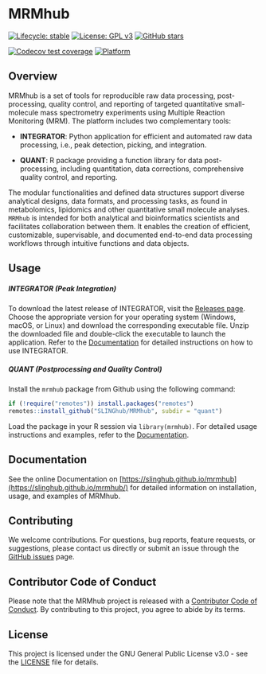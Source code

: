 # MRMhub

<!-- badges: start -->

[![Lifecycle: stable](https://img.shields.io/badge/lifecycle-stable-brightgreen.svg)](https://lifecycle.r-lib.org/articles/stages.html)
[![License: GPL v3](https://img.shields.io/badge/License-GPLv3-blue.svg)](https://www.gnu.org/licenses/gpl-3.0)
[![GitHub stars](https://img.shields.io/github/stars/SLINGhub/MRMhub)](https://github.com/SLINGhub/MRMhub/stargazers)
<!--
[![Build Executables](https://github.com/SLINGhub/MRMhub/actions/workflows/build-executables.yml/badge.svg)](https://github.com/SLINGhub/MRMhub/actions/workflows/build-executables.yml)
[![R-CMD-check](https://github.com/SLINGhub/mrmhub/actions/workflows/R-CMD-check.yaml/badge.svg)](https://github.com/SLINGhub/mrmhub/actions/workflows/R-CMD-check.yaml)
-->
[![Codecov test coverage](https://codecov.io/gh/slinghub/mrmhub/branch/main/graph/badge.svg?flag=quant)](https://app.codecov.io/gh/slinghub/mrmhub?branch=main)
[![Platform](https://img.shields.io/badge/platform-linux%20%7C%20osx%20%7C%20win-lightgrey)](https://github.com/SLINGhub/MRMhub)

<!-- badges: end -->

## Overview

MRMhub is a set of tools for reproducible raw data processing, 
post-processing, quality control, and reporting of targeted quantitative 
small-molecule mass spectrometry experiments using Multiple Reaction 
Monitoring (MRM). The platform includes two complementary tools:

- **INTEGRATOR**: Python application for efficient and automated raw data processing, i.e., peak 
  detection, picking, and integration. 

- **QUANT**: R package providing a function library for data post-
  processing, including quantitation, data corrections, comprehensive quality control, and 
  reporting.

The modular functionalities and defined data structures support diverse 
analytical designs, data formats, and processing tasks, as found in 
metabolomics, lipidomics and other quantitative small molecule analyses. 
`MRMhub` is intended for both analytical and bioinformatics scientists and 
facilitates collaboration between them. It enables the creation of 
efficient, customizable, supervisable, and documented end-to-end data 
processing workflows through intuitive functions and data objects.

## Usage

##### INTEGRATOR (Peak Integration)

To download the latest release of INTEGRATOR, visit the [Releases page](https://github.com/SLINGhub/MRMhub/releases). Choose the appropriate version for your operating system (Windows, macOS, or Linux) and download the corresponding executable file. Unzip the downloaded file and double-click the executable to launch the application. Refer to the [Documentation](https://slinghub.github.io/mrmhub/) for detailed instructions on how to use INTEGRATOR.

##### QUANT (Postprocessing and Quality Control)

Install the `mrmhub` package from Github using the following command: 
``` r
if (!require("remotes")) install.packages("remotes")
remotes::install_github("SLINGhub/MRMhub", subdir = "quant")
```
Load the package in your R session via `library(mrmhub)`. For detailed usage instructions and examples, refer to the [Documentation](https://slinghub.github.io/mrmhub/).


## Documentation

See the online Documentation on [https://slinghub.github.io/mrmhub](https://slinghub.github.io/mrmhub/) for detailed information on installation, usage, and examples of MRMhub.

## Contributing

We welcome contributions. For questions, bug reports, feature requests, or suggestions, please contact us directly or submit an issue through the [GitHub issues](https://github.com/SLINGhub/MRMhub/issues) page.


## Contributor Code of Conduct

Please note that the MRMhub project is released with a [Contributor Code
of Conduct](https://contributor-covenant.org/version/2/0/CODE_OF_CONDUCT.html).
By contributing to this project, you agree to abide by its terms.

## License

This project is licensed under the GNU General Public License v3.0 - see the [LICENSE](LICENSE.md) file for details.
